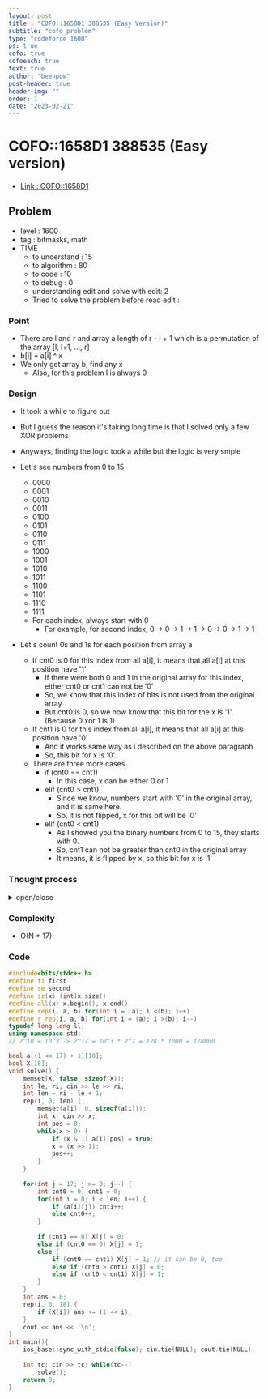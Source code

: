 ```yaml
---
layout: post
title : "COFO::1658D1 388535 (Easy Version)"
subtitle: "cofo problem"
type: "codeforce 1600"
ps: true
cofo: true
cofoeach: true
text: true
author: "beenpow"
post-header: true
header-img: ""
order: 1
date: "2023-02-21"
---
```

# COFO::1658D1 388535 (Easy version)
- [Link : COFO::1658D1](https://codeforces.com/contest/1658/problem/D1)


## Problem 

- level : 1600
- tag : bitmasks, math
- TIME
  - to understand    : 15
  - to algorithm     : 80
  - to code          : 10
  - to debug         : 0
  - understanding edit and solve with edit: 2
  - Tried to solve the problem before read edit : 

### Point
- There are l and r and array a length of r - l + 1 which is a permutation of the array [l, l+1, ..., r]
- b[i] = a[i] ^ x
- We only get array b, find any x
  - Also, for this problem l is always 0

### Design
- It took a while to figure out
- But I guess the reason it's taking long time is that I solved only a few XOR problems
- Anyways, finding the logic took a while but the logic is very smple
- Let's see numbers from 0 to 15
  - 0000
  - 0001
  - 0010
  - 0011
  - 0100
  - 0101
  - 0110
  - 0111
  - 1000
  - 1001
  - 1010
  - 1011
  - 1100
  - 1101
  - 1110
  - 1111
  - For each index, always start with 0
    - For example, for second index, 0 -> 0 -> 1 -> 1 -> 0 -> 0 -> 1 -> 1

- Let's count 0s and 1s for each position from array a
  - If cnt0 is 0 for this index from all a[i], it means that all a[i] at this position have '1'
    - If there were both 0 and 1 in the original array for this index, either cnt0 or cnt1 can not be '0'
    - So, we know that this index of bits is not used from the original array
    - But cnt0 is 0, so we now know that this bit for the x is '1'. (Because 0 xor 1 is 1)
  - If cnt1 is 0 for this index from all a[i], it means that all a[i] at this position have '0'
    - And it works same way as i described on the above paragraph
    - So, this bit for x is '0'.
  - There are three more cases
    - if (cnt0 == cnt1)
      - In this case, x can be either 0 or 1
    - elif (cnt0 > cnt1)
      - Since we know, numbers start with '0' in the original array, and it is same here.
      - So, it is not flipped, x for this bit will be '0'
    - elif (cnt0 < cnt1)
      - As I showed you the binary numbers from 0 to 15, they starts with 0.
      - So, cnt1 can not be greater than cnt0 in the original array
      - It means, it is flipped by x, so this bit for x is '1'

### Thought process

<details>
<summary> open/close </summary>

<!-- above empty line should exist -->

<pre>

[TC2]

x[3] !x[2] x[1] x[0]
x[3]  x[2]  x[1] x[0]
----------
  0     1       0    0   (4)


x[3] ![x2] ![x1] !x[0]
x[3]   x[2]   x[1]  x[0]
----------
0        1      1      1 (7)


x[3] ![x2] ![x1] x[0]
x[3]  x[2]   x[1] x[0]
----------
0       1      1     0 (6)


x[3] ![x2] x[1] !x[0]
x[3]  x[2] x[1]  x[0]
----------
0      1       0      1 (5)


x 를 유추해보자
	- 아래 수가 0, 1, 2, 3에 매칭되어야한다.
	- 0000
	- 0001
	- 0010
	- 0011

x[3] !x[2] x[1] x[0]

x[3] !x[2] !x[1] !x[0]

x[3] !x[2] !x[1] x[0]

x[3] ![x2] x[1] !x[0]

--------------------
4/0   0/4 2/2  2/2

0 1 2 3 은 하위 2비트만 사용함.
따라서 x[3] 와 !x[2] 는 각각 0이 되어야함
즉, x[3] = 0, x[2] = 1
--------------------
나머지 x[1] 이랑 x[0] 는 어떻게 알아내지?




x = 0 1 0 0  임
x = 0 1 1 1  도 가능


</pre>

</details>

### Complexity
- O(N * 17)

### Code

```cpp
#include<bits/stdc++.h>
#define fi first
#define se second
#define sz(x) (int)x.size()
#define all(x) x.begin(), x.end()
#define rep(i, a, b) for(int i = (a); i <(b); i++)
#define r_rep(i, a, b) for(int i = (a); i >(b); i--)
typedef long long ll;
using namespace std;
// 2^10 = 10^3 -> 2^17 = 10^3 * 2^7 = 128 * 1000 = 128000

bool a[(1 << 17) + 1][18];
bool X[18];
void solve() {
    memset(X, false, sizeof(X));
    int le, ri; cin >> le >> ri;
    int len = ri - le + 1;
    rep(i, 0, len) {
        memset(a[i], 0, sizeof(a[i]));
        int x; cin >> x;
        int pos = 0;
        while(x > 0) {
            if (x & 1) a[i][pos] = true;
            x = (x >> 1);
            pos++;
        }
    }
    
    for(int j = 17; j >= 0; j--) {
        int cnt0 = 0, cnt1 = 0;
        for(int i = 0; i < len; i++) {
            if (a[i][j]) cnt1++;
            else cnt0++;
        }
        
        if (cnt1 == 0) X[j] = 0;
        else if (cnt0 == 0) X[j] = 1;
        else {
            if (cnt0 == cnt1) X[j] = 1; // it can be 0, too
            else if (cnt0 > cnt1) X[j] = 0;
            else if (cnt0 < cnt1) X[j] = 1;
        }
    }
    int ans = 0;
    rep(i, 0, 18) {
        if (X[i]) ans += (1 << i);
    }
    cout << ans << '\n';
}
int main(){
    ios_base::sync_with_stdio(false); cin.tie(NULL); cout.tie(NULL);
    
    int tc; cin >> tc; while(tc--)
        solve();
    return 0;
}
```
